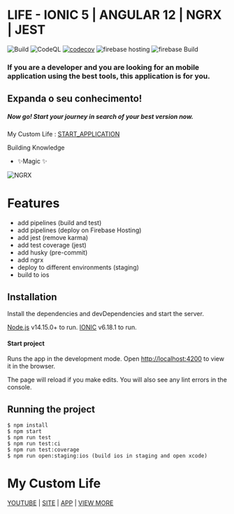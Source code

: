 # LIFE - IONIC 5 | ANGULAR 12 | NGRX | JEST

![Build](https://github.com/myvictorlife/app-life/actions/workflows/build.yml/badge.svg)
![CodeQL](https://github.com/myvictorlife/app-life/actions/workflows/codeql-analysis.yml/badge.svg)
[![codecov](https://codecov.io/gh/myvictorlife/app-life/branch/main/graph/badge.svg)](https://app.codecov.io/gh/myvictorlife/app-life)
![firebase hosting](https://github.com/myvictorlife/app-life/actions/workflows/firebase-hosting-merge.yml/badge.svg)
![firebase Build](https://github.com/myvictorlife/app-life/actions/workflows/firebase-hosting-pull-request.yml/badge.svg)

### If you are a developer and you are looking for an mobile application using the best tools, this application is for you.

## Expanda o seu conhecimento!

##### Now go! Start your journey in search of your best version now.

My Custom Life : [START_APPLICATION](https://app-life-58b4f.web.app/)

Building Knowledge

- ✨Magic ✨


![NGRX](https://res.cloudinary.com/doiz6iue3/image/upload/c_scale,w_535/v1637186018/ngrx_iv92ri.png)

# Features

- add pipelines (build and test)
- add pipelines (deploy on Firebase Hosting)
- add jest (remove karma)
- add test coverage (jest)
- add husky (pre-commit)
- add ngrx
- deploy to different environments (staging)
- build to ios

## Installation

Install the dependencies and devDependencies and start the server.

[Node.js](https://nodejs.org/) v14.15.0+ to run.
[IONIC](https://ionicframework.com/docs/intro/cli) v6.18.1 to run.

#### Start project

Runs the app in the development mode.
Open [http://localhost:4200](http://localhost:4200) to view it in the browser.

The page will reload if you make edits.
You will also see any lint errors in the console.

## Running the project

    $ npm install
    $ npm start
    $ npm run test
    $ npm run test:ci
    $ npm run test:coverage
    $ npm run open:staging:ios (build ios in staging and open xcode)

# My Custom Life

[YOUTUBE](https://www.youtube.com/channel/UCDu3Euyg97LQo2qBaA-ewVg) |
[SITE](https://mycustomlife.com.br/) |
[APP](http://mycustom.life/) |
[VIEW MORE](https://linktr.ee/mycustomlifeapp)

